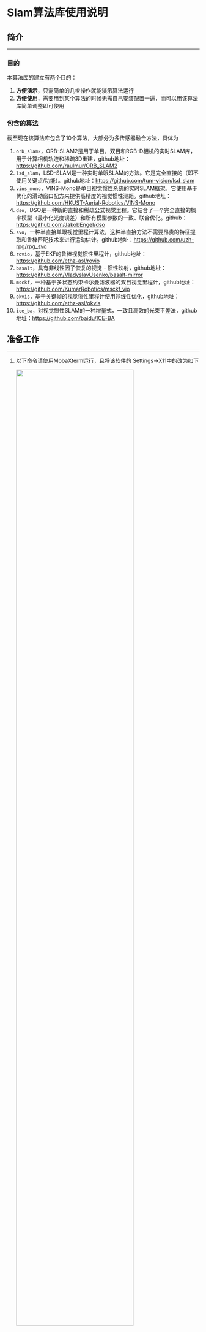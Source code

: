 # Slam算法库使用说明


## 简介

---

### 目的

本算法库的建立有两个目的：

1. **方便演示**，只需简单的几步操作就能演示算法运行
2. **方便使用**，需要用到某个算法的时候无需自己安装配置一遍，而可以用该算法库简单调整即可使用

### 包含的算法

截至现在该算法库包含了10个算法，大部分为多传感器融合方法，具体为

1. `orb_slam2`，ORB-SLAM2是用于单目，双目和RGB-D相机的实时SLAM库，用于计算相机轨迹和稀疏3D重建，github地址：https://github.com/raulmur/ORB_SLAM2
2. `lsd_slam`，LSD-SLAM是一种实时单眼SLAM的方法。它是完全直接的（即不使用关键点/功能）。github地址：https://github.com/tum-vision/lsd_slam
3. `vins_mono`，VINS-Mono是单目视觉惯性系统的实时SLAM框架。它使用基于优化的滑动窗口配方来提供高精度的视觉惯性测距。github地址：https://github.com/HKUST-Aerial-Robotics/VINS-Mono
4. `dso`，DSO是一种新的直接和稀疏公式视觉里程。它结合了一个完全直接的概率模型（最小化光度误差）和所有模型参数的一致、联合优化。github：https://github.com/JakobEngel/dso
5. `svo`，一种半直接单眼视觉里程计算法，这种半直接方法不需要昂贵的特征提取和鲁棒匹配技术来进行运动估计。github地址：https://github.com/uzh-rpg/rpg_svo
6. `rovio`，基于EKF的鲁棒视觉惯性里程计，github地址：https://github.com/ethz-asl/rovio
7. `basalt`，具有非线性因子恢复的视觉 - 惯性映射，github地址：https://github.com/VladyslavUsenko/basalt-mirror
8. `msckf`，一种基于多状态约束卡尔曼滤波器的双目视觉里程计，github地址：https://github.com/KumarRobotics/msckf_vio
9. `okvis`，基于关键帧的视觉惯性里程计使用非线性优化，github地址：https://github.com/ethz-asl/okvis
10. `ice_ba`，对视觉惯性SLAM的一种增量式，一致且高效的光束平差法，github地址：https://github.com/baidu/ICE-BA





## 准备工作

---

1. 以下命令请使用MobaXterm运行，且将该软件的 Settings->X11中的改为如下

   <img src="https://github.com/Fresh-Orange/slam_lib/tree/master/image/1565093034762.png" width="80%" height="80%" />
   

2. 输入命令`xclock`，若能看到一个时钟就没问题

3. 输入 `xhost +`，解除Xserver的访问限制

4. 脚本使用了两个python包---`argparse`和`pyqt5`，如果你所在的环境没有这两个包请先安装它们

5. **在任意一台服务器运行**

   1. 下载镜像

      ```bash
      docker pull freshorange/ros_slam_image:19-8-13
      docker pull freshorange/ros_slam_image:kinetic_19-8-13
      docker pull freshorange/no_ros_slam:basalt-v3
      ```
   
   2. 运行上述三个镜像，并将其中的`/root/setup_dataset.sh`中的数据集路径修改成该服务器能访问到的路径，之后保存为镜像，命令大概如下：
   
      ```
      docker run -it --name ros_slam_14 freshorange/ros_slam_image:19-8-13 /bin/bash
      (在容器中修改)vi /root/setup_dataset.sh
      docker commit ros_slam_14 freshorange/ros_slam_image:19-8-13
      
      docker run -it --name ros_slam_16 freshorange/ros_slam_image:kinetic_19-8-13 /bin/bash
      (在容器中修改)vi /root/setup_dataset.sh
      docker commit ros_slam_16 freshorange/ros_slam_image:kinetic_19-8-13
      
      docker run -it --name no_ros freshorange/no_ros_slam:basalt-v3 /bin/bash
      (在容器中修改)vi /root/setup_dataset.sh
      docker commit no_ros freshorange/no_ros_slam:basalt-v3
      ```
   
      
   
   3. 下载外层封装代码
   
      `git clone https://github.com/Fresh-Orange/slam_lib.git && cd slam_lib`





## 图形界面使用

---

运行`python3 slam_gui.py`，将看到下图的图形界面，选择一种算法并选择一个数据集之后点击运行即可。当需要关闭所有运行窗口时，只需要点击“终止运行”即可全部关闭

<img src="https://github.com/Fresh-Orange/slam_lib/tree/master/image/1565784936306.png" width="50%" height="50%" />



## 命令行方式使用

---

运行`python3 slam_cmd.py --help`将看到命令行运行的使用方法。

该脚本有三个参数：

`--algo`：要运行的算法

`--dataset`：算法要运行在哪个数据集上

`--algo_dataset`：仅用于查看某个特定算法支持的数据集

使用举例：

1. 查看`orb_slam`支持的数据集

   `python slam_cmd.py --algo_dataset orb_slam`

   输出为 `available datasets for orb_slam: ['tum', 'kitti', 'euroc']`

2. 运行LSD-slam

   `python3 slam_cmd.py --algo lsd_slam --dataset lsd_room`

   将会出现lsd-slam的运行界面



## 写给开发人员的使用方法

---

### 解开封装

上述脚本运行算法时存在3层封装，这里自上而下一层一层解开封装。

1. **python脚本层封装**

   **目的**：该层封装目的是简化不同算法不同数据集的调用方式，使得用户能够方便的选择想要运行的算法与数据集

   **实现**：

   - `slam_gui.py`使用`pyqt5`制作了简单的图形界面，用户点击选择算法(数据集)时记录下选择，点击运行时则调用下层封装
   - `slam_cmd.py`使用`argparse`实现了参数的传递，并通过一些判断逻辑确保用户的输入是可执行的，然后调用下层封装

   **调用下层**：

   主要是`slam_gui.py`和`slam_cmd.py`中的`docker_cmd`这个字符串，这个命令使用docker运行了一个特定的镜像并调用了其内部的脚本，以下述的命令为例，解析这个命令的含义

   ```bash
   docker run --env="DISPLAY"  \
                   --net=host  \
                   --volume="$HOME/.Xauthority:/root/.Xauthority:rw"  \
                   --env="QT_X11_NO_MITSHM=1" \
                   -v /tmp/.X11-unix:/tmp/.X11-unix:ro \
                   -it --rm --name slam_from_qt  \
                   -v /home:/out_home ros_slam_image:19-7-22  \
                    /bin/bash -c "/bin/bash /root/run_orb_slam.sh tum"
   ```

   `上述前五行的参数`：都是为了能在docker中正常显示图形界面而需要传递进去的参数

   `--name slam_from_qt`：赋予这个容器的名字，方便之后通过名字kill这个容器

   `-v /home:/out_home`：表示将本地的home目录挂载到docker容器中的out_home目录，这是为了在docker容器中能够访问到外部的数据集

   `ros_slam_image:19-7-22`：要运行的镜像，这里要运行的orb_slam就安装在这个镜像之中

   `/bin/bash -c "/bin/bash /root/run_orb_slam.sh tum"`：要在容器之中运行的命令，即在容器中运行`/bin/bash /root/run_orb_slam.sh tum`

   

   因此，这个命令的执行结果就是“**从某个镜像运行一个容器，这个容器拥有运行图形界面的能力，并在这个容器中运行一行命令**”

   

2. **docker层封装**

   **目的**：为了方便算法库的转移。可以轻松的将算法库迁移到另一台电脑中运行，而不需要重新部署繁杂的环境

   **实现**：

   1. 以[官方ros](https://hub.docker.com/_/ros)的`ros:indigo`为基础镜像，在此镜像上安装了`dso, svo, okvis, orb_slam, lsd_slam, rovio, ice_ba`等算法，安装结束后保存为`ros_slam_image:19-8-13`镜像

   2. 以[官方ros](https://hub.docker.com/_/ros)的`ros:kinetic`为基础镜像，在此镜像上安装了`vins_mono, msckf`算法，安装结束后保存为`ros_slam_image:kinetic_19-8-13`镜像

   3. 以[官方ubuntu](https://hub.docker.com/_/ubuntu)的`ubuntu:18.04`为基础镜像，在此镜像上安装了`basalt`算法，安装结束后保存为`no_ros_slam:basalt-v1`镜像

      

3. **bash脚本层封装**

   **目的**：

   1. 为了整合运行命令。slam算法（特别是基于ros运行的算法）常常需要开启多个终端运行多个命令，这一层封装将这些命令打包，使得可以用统一的一句命令调用运行算法。
   2. 在此层实现了数据集选择功能

   **实现**：

   将所有的算法都整合成统一命名格式（run_XXX.sh）的脚本，并放在同一地方（/root目录），`ros_slam_image:19-7-22`镜像的root目录如下所示

   ![1565244066646](https://github.com/Fresh-Orange/slam_lib/tree/master/image/1565244066646.png)

   

   本层的封装根据不同算法的具体情况其命令大不相同，这里以orb_slam算法为例，run_orb_slam.sh的内容（仅仅显示部分）如下：

   ![1565244373671](https://github.com/Fresh-Orange/slam_lib/tree/master/image/1565244373671.png)

   上述内容显示该脚本中根据用户传入的参数选择不同的运行命令和数据集运行，并将冗长的命令封装在脚本内部。





### 进行修改

首先，你不必担心你的修改会破坏这个算法库，这就像我们使用ubuntu镜像进行各种安装配置但是并没有影响原来的ubuntu镜像一样。

当然，你如果希望你的修改能固化为镜像，那么请参考`docker commit`命令，将你的容器变为一个镜像。

这里**以orb_slam为例，假设你需要orb_slam运行在一个新的数据集上面**：

1. 开启docker容器

   orb_slam安装在镜像`ros_slam_image:19-7-22`中，因此我们运行此镜像得到一个容器(见下述命令)，其中的容器名称随意

   ```bash
   docker run --env="DISPLAY"  \
                   --net=host  \
                   --volume="$HOME/.Xauthority:/root/.Xauthority:rw"  \
                   --env="QT_X11_NO_MITSHM=1" \
                   -v /tmp/.X11-unix:/tmp/.X11-unix:ro \
                   -it --rm --name whatever_you_like  \
                   -v /home:/out_home ros_slam_image:19-7-22  \
                    /bin/bash
   ```

   

2. 准备好数据文件并修改脚本文件

   在本例中需要准备yaml文件和数据集，并修改/root/run_orb_slam.sh中的命令

   ![1565580630196](https://github.com/Fresh-Orange/slam_lib/tree/master/image/1565580630196.png)

   

3. 运行脚本

   使用`/bin/bash run_orb_slam.sh`运行脚本，这里使用bash而不是sh，因为有些脚本中运行了`source`命令，使用sh运行这些脚本会有问题

   

